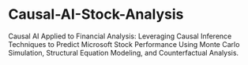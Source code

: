 # Causal-AI-Stock-Analysis
Causal AI Applied to Financial Analysis: Leveraging Causal Inference Techniques to Predict Microsoft Stock Performance Using Monte Carlo Simulation, Structural Equation Modeling, and Counterfactual Analysis.
